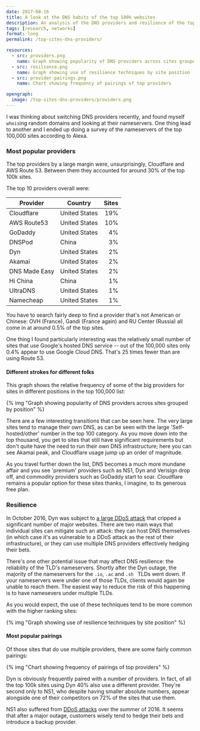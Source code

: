 ```yaml
---
date: 2017-08-16
title: A look at the DNS habits of the top 100k websites
description: An analysis of the DNS providers and resilience of the top 100,000 websites.
tags: [research, networks]
format: long
permalink: /top-sites-dns-providers/

resources:
  - src: providers.png
    name: Graph showing popularity of DNS providers across sites grouped by position
  - src: resilience.png
    name: Graph showing use of resilience techniques by site position
  - src: provider-pairings.png
    name: Chart showing frequency of pairings of top providers

opengraph:
  image: /top-sites-dns-providers/providers.png
---
```


I was thinking about switching DNS providers recently, and found myself
`whois`ing random domains and looking at their nameservers. One thing lead
to another and I ended up doing a survey of the nameservers of the top
100,000 sites according to Alexa.

### Most popular providers

The top providers by a large margin were, unsurprisingly, Cloudflare and AWS
Route 53. Between them they accounted for around 30% of the top 100k sites.

<!--more--> 

The top 10 providers overall were:

| Provider        | Country       | Sites |
| --------------- |---------------|------:|
| Cloudflare      | United States | 19%   |
| AWS Route53     | United States | 10%   |
| GoDaddy         | United States | 4%    |
| DNSPod          | China         | 3%    |
| Dyn             | United States | 2%    |
| Akamai          | United States | 2%    |
| DNS Made Easy   | United States | 2%    |
| Hi China        | China         | 1%    |
| UltraDNS        | United States | 1%    |
| Namecheap       | United States | 1%    |

You have to search fairly deep to find a provider that's not American or
Chinese: OVH (France), Gandi (France again) and RU Center (Russia) all come
in at around 0.5% of the top sites.

One thing I found particularly interesting was the relatively small number of
sites that use Google's hosted DNS service -- out of the 100,000 sites only
0.4% appear to use Google Cloud DNS. That's 25 times fewer than are using
Route 53.

#### Different strokes for different folks

This graph shows the relative frequency of some of the big providers for
sites in different positions in the top 100,000 list:

{% img "Graph showing popularity of DNS providers across sites grouped by position" %}

There are a few interesting transitions that can be seen here. The very large
sites tend to manage their own DNS, as can be seen with the large
'Self-hosted/other' number in the top 100 category. As you move down into the
top thousand, you get to sites that still have significant requirements but
don't quite have the need to run their own DNS infrastructure; here you can see
Akamai peak, and Cloudflare usage jump up an order of magnitude.

As you travel further down the list, DNS becomes a much more mundane affair
and you see 'premium' providers such as NS1, Dyn and Verisign drop off, and
commodity providers such as GoDaddy start to soar. Cloudflare remains a popular
option for these sites thanks, I imagine, to its generous free plan.

### Resilience

In October 2016, Dyn was subject to
[a large DDoS attack](https://en.wikipedia.org/wiki/2016_Dyn_cyberattack) that
cripped a significant number of major websites. There are two main ways that 
individual sites can mitigate such an attack: they can host DNS themselves (in
which case it's as vulnerable to a DDoS attack as the rest of their
infrastructure), or they can use multiple DNS providers effectively hedging
their bets.

There's one other potential issue that may affect DNS resilience: the
reliability of the TLD's nameservers. Shortly after the Dyn outage, the
majority of the nameservers for the `.io`, `.ac` and `.sh ` TLDs went down.
If your nameservers were under one of those TLDs, clients would again be unable
to reach them. The easiest way to reduce the risk of this happening is to have
namesevers under multiple TLDs.

As you would expect, the use of these techniques tend to be more common with
the higher ranking sites:

{% img "Graph showing use of resilience techniques by site position" %}

#### Most popular pairings

Of those sites that do use multiple providers, there are some fairly common
pairings:

{% img "Chart showing frequency of pairings of top providers" %}

Dyn is obviously frequently paired with a number of providers. In fact, of all
the top 100k sites using Dyn 40% also use a different provider. They're second
only to NS1, who despite having smaller absolute numbers, appear alongside one
of their competitors on 72% of the sites that use them.

NS1 also suffered from [DDoS attacks](https://nsone.statuspage.io/incidents/g9fkrhqr7wnv)
over the summer of 2016. It seems that after a major outage, customers wisely
tend to hedge their bets and introduce a backup provider.
